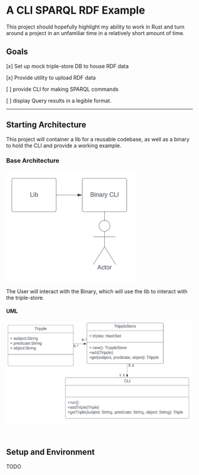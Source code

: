 # A CLI SPARQL RDF Example
This project should hopefully highlight my ability to work in Rust 
and turn around a project in an unfamiliar time in a relatively short amount of time.

## Goals
 [x] Set up mock triple-store DB to house RDF data
 
 [x] Provide utility to upload RDF data
 
 [ ] provide CLI for making SPARQL commands
 
 [ ] display Query results in a legible format.

---

## Starting Architecture
This project will container a lib for a reusable codebase, 
as well as a binary to hold the CLI and provide a working example.

### Base Architecture
![img.png](md_files/img.png)

The User will interact with the Binary, which will use the lib to interact with the triple-store.


#### UML
![img_1.png](md_files/img_1.png)

<br>

## Setup and Environment
TODO

